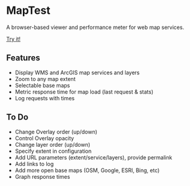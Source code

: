 # MapTest

A browser-based viewer and performance meter for web map services.

[Try it!](http://dr-jts.github.io/maptest/maptest.html)

## Features

* Display WMS and ArcGIS map services and layers
* Zoom to any map extent
* Selectable base maps
* Metric response time for map load (last request & stats)
* Log requests with times

## To Do

* Change Overlay order (up/down)
* Control Overlay opacity
* Change layer order (up/down)
* Specify extent in configuration
* Add URL parameters (extent/service/layers), provide permalink
* Add links to log
* Add more open base maps (OSM, Google, ESRI, Bing, etc)
* Graph response times
